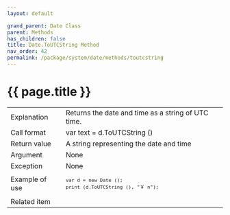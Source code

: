 ```yaml
---
layout: default

grand_parent: Date Class
parent: Methods
has_children: false
title: Date.ToUTCString Method
nav_order: 42
permalink: /package/system/date/methods/toutcstring
---
```

# {{ page.title }}


<table>
  <tr>
    <td>Explanation</td>
    <td colspan="2">Returns the date and time as a string of UTC time.</td>
  </tr>
  <tr>
    <td>Call format</td>
    <td colspan="2">var text = d.ToUTCString ()</td>
  </tr>
  <tr>
    <td>Return value</td>
    <td colspan="2">A string representing the date and time</td>
  </tr>  
  <tr>
    <td>Argument</td>
    <td colspan="2">None</td>
  </tr>
  <tr>
    <td>Exception</td>
    <td colspan="2">None</td>
  </tr>
  <tr>
    <td>Example of use</td>
    <td colspan="2"><code><pre>var d = new Date ();
print (d.ToUTCString (), "￥ n");</pre></code></td>
  </tr>
  <tr>
    <td>Related item</td>
    <td colspan="2"></td>
  </tr>
</table>

